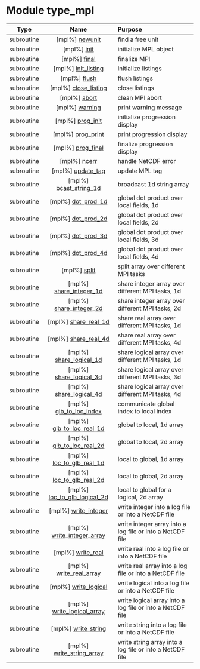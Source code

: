 # Module type_mpl

| Type | Name | Purpose |
| :--: | :--: | :---------- |
| subroutine | [mpl%] [newunit](https://github.com/benjaminmenetrier/bump/tree/master/src/type_mpl.F90#L112) | find a free unit |
| subroutine | [mpl%] [init](https://github.com/benjaminmenetrier/bump/tree/master/src/type_mpl.F90#L143) | initialize MPL object |
| subroutine | [mpl%] [final](https://github.com/benjaminmenetrier/bump/tree/master/src/type_mpl.F90#L185) | finalize MPI |
| subroutine | [mpl%] [init_listing](https://github.com/benjaminmenetrier/bump/tree/master/src/type_mpl.F90#L201) | initialize listings |
| subroutine | [mpl%] [flush](https://github.com/benjaminmenetrier/bump/tree/master/src/type_mpl.F90#L300) | flush listings |
| subroutine | [mpl%] [close_listing](https://github.com/benjaminmenetrier/bump/tree/master/src/type_mpl.F90#L351) | close listings |
| subroutine | [mpl%] [abort](https://github.com/benjaminmenetrier/bump/tree/master/src/type_mpl.F90#L371) | clean MPI abort |
| subroutine | [mpl%] [warning](https://github.com/benjaminmenetrier/bump/tree/master/src/type_mpl.F90#L400) | print warning message |
| subroutine | [mpl%] [prog_init](https://github.com/benjaminmenetrier/bump/tree/master/src/type_mpl.F90#L419) | initialize progression display |
| subroutine | [mpl%] [prog_print](https://github.com/benjaminmenetrier/bump/tree/master/src/type_mpl.F90#L445) | print progression display |
| subroutine | [mpl%] [prog_final](https://github.com/benjaminmenetrier/bump/tree/master/src/type_mpl.F90#L479) | finalize progression display |
| subroutine | [mpl%] [ncerr](https://github.com/benjaminmenetrier/bump/tree/master/src/type_mpl.F90#L507) | handle NetCDF error |
| subroutine | [mpl%] [update_tag](https://github.com/benjaminmenetrier/bump/tree/master/src/type_mpl.F90#L525) | update MPL tag |
| subroutine | [mpl%] [bcast_string_1d](https://github.com/benjaminmenetrier/bump/tree/master/src/type_mpl.F90#L546) | broadcast 1d string array |
| subroutine | [mpl%] [dot_prod_1d](https://github.com/benjaminmenetrier/bump/tree/master/src/type_mpl.F90#L569) | global dot product over local fields, 1d |
| subroutine | [mpl%] [dot_prod_2d](https://github.com/benjaminmenetrier/bump/tree/master/src/type_mpl.F90#L599) | global dot product over local fields, 2d |
| subroutine | [mpl%] [dot_prod_3d](https://github.com/benjaminmenetrier/bump/tree/master/src/type_mpl.F90#L628) | global dot product over local fields, 3d |
| subroutine | [mpl%] [dot_prod_4d](https://github.com/benjaminmenetrier/bump/tree/master/src/type_mpl.F90#L657) | global dot product over local fields, 4d |
| subroutine | [mpl%] [split](https://github.com/benjaminmenetrier/bump/tree/master/src/type_mpl.F90#L686) | split array over different MPI tasks |
| subroutine | [mpl%] [share_integer_1d](https://github.com/benjaminmenetrier/bump/tree/master/src/type_mpl.F90#L718) | share integer array over different MPI tasks, 1d |
| subroutine | [mpl%] [share_integer_2d](https://github.com/benjaminmenetrier/bump/tree/master/src/type_mpl.F90#L755) | share integer array over different MPI tasks, 2d |
| subroutine | [mpl%] [share_real_1d](https://github.com/benjaminmenetrier/bump/tree/master/src/type_mpl.F90#L813) | share real array over different MPI tasks, 1d |
| subroutine | [mpl%] [share_real_4d](https://github.com/benjaminmenetrier/bump/tree/master/src/type_mpl.F90#L850) | share real array over different MPI tasks, 4d |
| subroutine | [mpl%] [share_logical_1d](https://github.com/benjaminmenetrier/bump/tree/master/src/type_mpl.F90#L918) | share logical array over different MPI tasks, 1d |
| subroutine | [mpl%] [share_logical_3d](https://github.com/benjaminmenetrier/bump/tree/master/src/type_mpl.F90#L975) | share logical array over different MPI tasks, 3d |
| subroutine | [mpl%] [share_logical_4d](https://github.com/benjaminmenetrier/bump/tree/master/src/type_mpl.F90#L1049) | share logical array over different MPI tasks, 4d |
| subroutine | [mpl%] [glb_to_loc_index](https://github.com/benjaminmenetrier/bump/tree/master/src/type_mpl.F90#L1128) | communicate global index to local index |
| subroutine | [mpl%] [glb_to_loc_real_1d](https://github.com/benjaminmenetrier/bump/tree/master/src/type_mpl.F90#L1191) | global to local, 1d array |
| subroutine | [mpl%] [glb_to_loc_real_2d](https://github.com/benjaminmenetrier/bump/tree/master/src/type_mpl.F90#L1253) | global to local, 2d array |
| subroutine | [mpl%] [loc_to_glb_real_1d](https://github.com/benjaminmenetrier/bump/tree/master/src/type_mpl.F90#L1332) | local to global, 1d array |
| subroutine | [mpl%] [loc_to_glb_real_2d](https://github.com/benjaminmenetrier/bump/tree/master/src/type_mpl.F90#L1398) | local to global, 2d array |
| subroutine | [mpl%] [loc_to_glb_logical_2d](https://github.com/benjaminmenetrier/bump/tree/master/src/type_mpl.F90#L1481) | local to global for a logical, 2d array |
| subroutine | [mpl%] [write_integer](https://github.com/benjaminmenetrier/bump/tree/master/src/type_mpl.F90#L1564) | write integer into a log file or into a NetCDF file |
| subroutine | [mpl%] [write_integer_array](https://github.com/benjaminmenetrier/bump/tree/master/src/type_mpl.F90#L1602) | write integer array into a log file or into a NetCDF file |
| subroutine | [mpl%] [write_real](https://github.com/benjaminmenetrier/bump/tree/master/src/type_mpl.F90#L1654) | write real into a log file or into a NetCDF file |
| subroutine | [mpl%] [write_real_array](https://github.com/benjaminmenetrier/bump/tree/master/src/type_mpl.F90#L1687) | write real array into a log file or into a NetCDF file |
| subroutine | [mpl%] [write_logical](https://github.com/benjaminmenetrier/bump/tree/master/src/type_mpl.F90#L1735) | write logical into a log file or into a NetCDF file |
| subroutine | [mpl%] [write_logical_array](https://github.com/benjaminmenetrier/bump/tree/master/src/type_mpl.F90#L1769) | write logical array into a log file or into a NetCDF file |
| subroutine | [mpl%] [write_string](https://github.com/benjaminmenetrier/bump/tree/master/src/type_mpl.F90#L1823) | write string into a log file or into a NetCDF file |
| subroutine | [mpl%] [write_string_array](https://github.com/benjaminmenetrier/bump/tree/master/src/type_mpl.F90#L1858) | write string array into a log file or into a NetCDF file |
